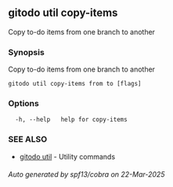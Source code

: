 ## gitodo util copy-items

Copy to-do items from one branch to another

### Synopsis


Copy to-do items from one branch to another

```
gitodo util copy-items from to [flags]
```

### Options

```
  -h, --help   help for copy-items
```

### SEE ALSO

* [gitodo util](gitodo_util.md)	 - Utility commands

###### Auto generated by spf13/cobra on 22-Mar-2025
